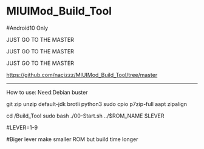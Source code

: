 # MIUIMod_Build_Tool

#Android10 Only

JUST GO TO THE MASTER

JUST GO TO THE MASTER

JUST GO TO THE MASTER

https://github.com/nacizzz/MIUIMod_Build_Tool/tree/master

-------------------------------------- ------------------

How to use: Need:Debian buster

git zip unzip default-jdk brotli python3 sudo cpio p7zip-full aapt zipalign

cd /Build_Tool sudo bash ./00-Start.sh ../$ROM_NAME $LEVER

#LEVER=1-9

#Biger lever make smaller ROM but build time longer

